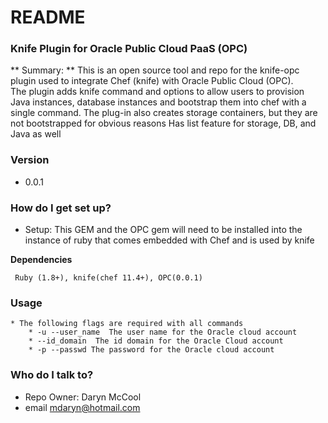 # README #


### Knife Plugin for Oracle Public Cloud PaaS (OPC) ###


** Summary: **
This is an open source tool and repo for the knife-opc plugin used to integrate Chef (knife) with Oracle Public Cloud (OPC).  
The plugin adds knife command and options to allow users to provision Java instances, database instances and bootstrap them 
into chef with a single command.  The plug-in also creates storage containers, but they are not bootstrapped for obvious reasons
Has list feature for storage, DB, and Java as well
### Version ###
* 0.0.1

### How do I get set up? ###

* Setup:
This GEM and the OPC gem will need to be installed into the instance of ruby that 
comes embedded with Chef and is used by knife



 **Dependencies**

     Ruby (1.8+), knife(chef 11.4+), OPC(0.0.1)


### Usage ###


	* The following flags are required with all commands 
		* -u --user_name  The user name for the Oracle cloud account
		* --id_domain  The id domain for the Oracle Cloud account
		* -p --passwd The password for the Oracle cloud account



### Who do I talk to? ###

* Repo Owner: Daryn McCool
* email
mdaryn@hotmail.com